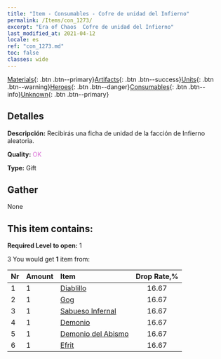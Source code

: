 ```yaml
---
title: "Item - Consumables - Cofre de unidad del Infierno"
permalink: /Items/con_1273/
excerpt: "Era of Chaos  Cofre de unidad del Infierno"
last_modified_at: 2021-04-12
locale: es
ref: "con_1273.md"
toc: false
classes: wide
---
```

 [Materials](/es/Items/){: .btn .btn--primary}[Artifacts](/es/Items/Artifacts/){: .btn .btn--success}[Units](/es/Items/Units/){: .btn .btn--warning}[Heroes](/es/Items/Heroes/){: .btn .btn--danger}[Consumables](/es/Items/Consumables/){: .btn .btn--info}[Unknown](/es/Items/Unknown/){: .btn .btn--primary}

## Detalles
 **Descripción:** Recibirás una ficha de unidad de la facción de Infierno aleatoria.

 **Quality:** <span style="color: #DA70D6">OK</span>

 **Type:** Gift

## Gather

  None

## This item contains:

 **Required Level to open:** 1

 3 You would get **1** item  from:

  | Nr | Amount |     Item    | Drop Rate,% |
  |:---|:-------|:------------|:---------:|
  | 1 | 1 | [Diablillo](/es/Items/unt_226/) | 16.67 | 
  | 2 | 1 | [Gog](/es/Items/unt_227/) | 16.67 | 
  | 3 | 1 | [Sabueso Infernal](/es/Items/unt_228/) | 16.67 | 
  | 4 | 1 | [Demonio](/es/Items/unt_229/) | 16.67 | 
  | 5 | 1 | [Demonio del Abismo](/es/Items/unt_230/) | 16.67 | 
  | 6 | 1 | [Efrit](/es/Items/unt_231/) | 16.67 | 
